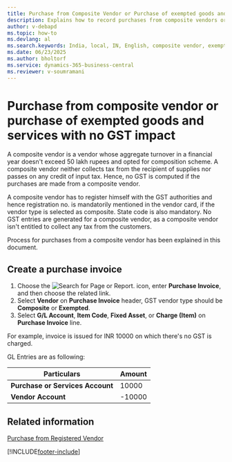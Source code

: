 ```yaml
---
title: Purchase from Composite Vendor or Purchase of exempted goods and services with no GST Impact
description: Explains how to record purchases from composite vendors or for exempted goods and services that have no GST impact in Business Central India localization.
author: v-debapd
ms.topic: how-to
ms.devlang: al
ms.search.keywords: India, local, IN, English, composite vendor, exempted goods and services
ms.date: 06/23/2025
ms.author: bholtorf
ms.service: dynamics-365-business-central
ms.reviewer: v-soumramani
---
```


# Purchase from composite vendor or purchase of exempted goods and services with no GST impact

A composite vendor is a vendor whose aggregate turnover in a financial year doesn't exceed 50 lakh rupees and opted for composition scheme. A composite vendor neither collects tax from the recipient of supplies nor passes on any credit of input tax. Hence, no GST is computed if the purchases are made from a composite vendor. 

A composite vendor has to register himself with the GST authorities and hence registration no. is mandatorily mentioned in the vendor card, if the vendor type is selected as composite. State code is also mandatory. No GST entries are generated for a composite vendor, as a composite vendor isn't entitled to collect any tax from the customers. 

Process for purchases from a composite vendor has been explained in this document.

## Create a purchase invoice

1. Choose the ![Search for Page or Report.](image/search_small.png "Search for Page or Report icon") icon, enter **Purchase Invoice**, and then choose the related link.
1. Select **Vendor** on **Purchase Invoice** header, GST vendor type should be **Composite** or **Exempted**.
1. Select **G/L Account**, **Item Code**, **Fixed Asset**, or **Charge (Item)** on **Purchase Invoice** line.

For example, invoice is issued for INR 10000 on which there's no GST is charged.

GL Entries are as following:

 |Particulars|Amount|
 |----------------------------------|---------------------------------------|  
 |**Purchase or Services Account**|10000|  
 |**Vendor Account**|-10000|

## Related information

[Purchase from Registered Vendor](GST-Purchase-from-Registered-Vendor.md)

[!INCLUDE[footer-include](../../includes/footer-banner.md)]
